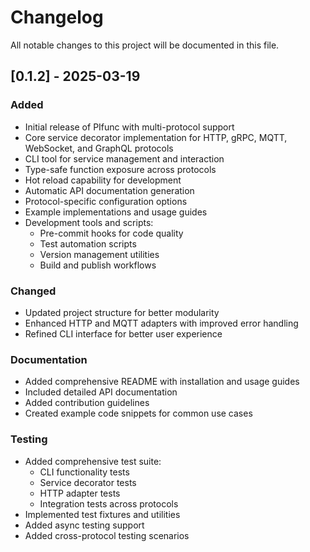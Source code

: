 # Changelog

All notable changes to this project will be documented in this file.

## [0.1.2] - 2025-03-19

### Added
- Initial release of PIfunc with multi-protocol support
- Core service decorator implementation for HTTP, gRPC, MQTT, WebSocket, and GraphQL protocols
- CLI tool for service management and interaction
- Type-safe function exposure across protocols
- Hot reload capability for development
- Automatic API documentation generation
- Protocol-specific configuration options
- Example implementations and usage guides
- Development tools and scripts:
  - Pre-commit hooks for code quality
  - Test automation scripts
  - Version management utilities
  - Build and publish workflows

### Changed
- Updated project structure for better modularity
- Enhanced HTTP and MQTT adapters with improved error handling
- Refined CLI interface for better user experience

### Documentation
- Added comprehensive README with installation and usage guides
- Included detailed API documentation
- Added contribution guidelines
- Created example code snippets for common use cases

### Testing
- Added comprehensive test suite:
  - CLI functionality tests
  - Service decorator tests
  - HTTP adapter tests
  - Integration tests across protocols
- Implemented test fixtures and utilities
- Added async testing support
- Added cross-protocol testing scenarios
